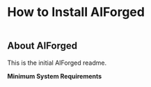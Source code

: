 # How to Install AIForged

|  |
| :--- |


## About AIForged

This is the initial AIForged readme.

**Minimum System Requirements**
